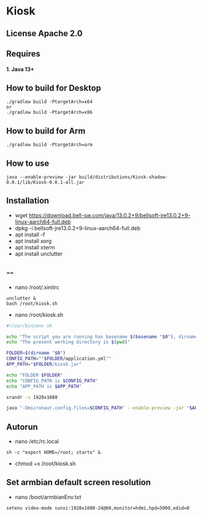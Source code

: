 # Kiosk

## License Apache 2.0

## Requires
#### 1. Java 13+

## How to build for Desktop
```shell script
./gradlew build -PtargetArch=x64
or
./gradlew build -PtargetArch=x86
```
## How to build for Arm
```shell script
./gradlew build -PtargetArch=arm
```

##  How to use
```shell script
java --enable-preview -jar build/distributions/Kiosk-shadow-0.0.1/lib/Kiosk-0.0.1-all.jar
```
## Installation
- wget https://download.bell-sw.com/java/13.0.2+9/bellsoft-jre13.0.2+9-linux-aarch64-full.deb
- dpkg -i bellsoft-jre13.0.2+9-linux-aarch64-full.deb
- apt install -f
- apt install xorg
- apt install xterm
- apt install unclutter

## --
- nano /root/.xinitrc

```
unclutter &
bash /root/kiosk.sh
```
- nano /root/kiosk.sh

```bash
#!/usr/bin/env sh

echo "The script you are running has basename $(basename "$0"), dirname $(dirna$
echo "The present working directory is $(pwd)"

FOLDER=$(dirname "$0")
CONFIG_PATH=""$FOLDER/application.yml""
APP_PATH="$FOLDER/kiosk.jar"

echo "FOLDER $FOLDER"
echo "CONFIG_PATH is $CONFIG_PATH"
echo "APP_PATH is $APP_PATH"

xrandr -s 1920x1080

java "-Dmicronaut.config.files=$CONFIG_PATH" --enable-preview -jar "$APP_PATH"
```

## Autorun
- nano /etc/rc.local
```
sh -c "export HOME=/root; startx" &
```
- chmod +x /root/kiosk.sh

## Set armbian default screen resolution
- nano /boot/armbianEnv.txt
```
setenv video-mode sunxi:1920x1080-24@60,monitor=hdmi,hpd=5000,edid=0
```
